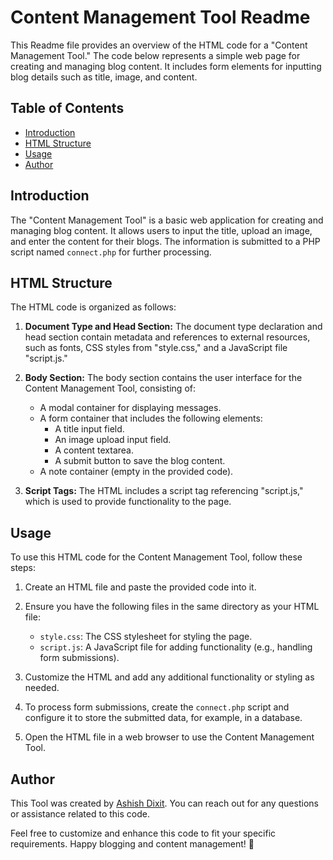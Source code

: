 # Content Management Tool Readme

This Readme file provides an overview of the HTML code for a "Content Management Tool." The code below represents a simple web page for creating and managing blog content. It includes form elements for inputting blog details such as title, image, and content.

## Table of Contents

- [Introduction](#introduction)
- [HTML Structure](#html-structure)
- [Usage](#usage)
- [Author](#author)

## Introduction

The "Content Management Tool" is a basic web application for creating and managing blog content. It allows users to input the title, upload an image, and enter the content for their blogs. The information is submitted to a PHP script named `connect.php` for further processing.

## HTML Structure

The HTML code is organized as follows:

1. **Document Type and Head Section:** The document type declaration and head section contain metadata and references to external resources, such as fonts, CSS styles from "style.css," and a JavaScript file "script.js."

2. **Body Section:** The body section contains the user interface for the Content Management Tool, consisting of:
    - A modal container for displaying messages.
    - A form container that includes the following elements:
      - A title input field.
      - An image upload input field.
      - A content textarea.
      - A submit button to save the blog content.
    - A note container (empty in the provided code).

3. **Script Tags:** The HTML includes a script tag referencing "script.js," which is used to provide functionality to the page.

## Usage

To use this HTML code for the Content Management Tool, follow these steps:

1. Create an HTML file and paste the provided code into it.

2. Ensure you have the following files in the same directory as your HTML file:
   - `style.css`: The CSS stylesheet for styling the page.
   - `script.js`: A JavaScript file for adding functionality (e.g., handling form submissions).

3. Customize the HTML and add any additional functionality or styling as needed.

4. To process form submissions, create the `connect.php` script and configure it to store the submitted data, for example, in a database.

5. Open the HTML file in a web browser to use the Content Management Tool.

## Author

This Tool was created by [Ashish Dixit](#). You can reach out for any questions or assistance related to this code.

Feel free to customize and enhance this code to fit your specific requirements. Happy blogging and content management! 🚀
